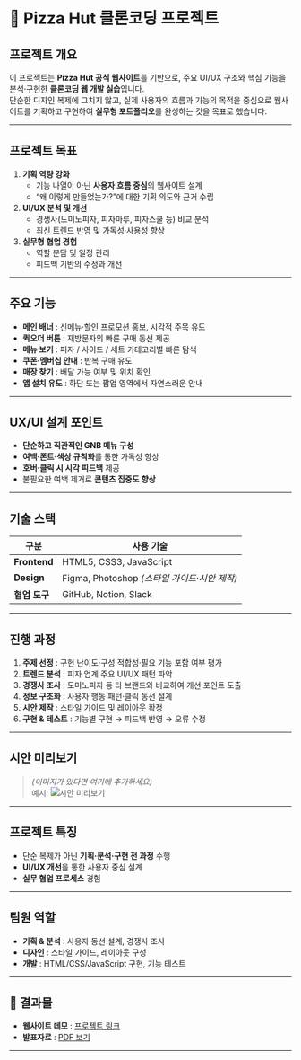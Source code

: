 # 🍕 Pizza Hut 클론코딩 프로젝트

## 프로젝트 개요
이 프로젝트는 **Pizza Hut 공식 웹사이트**를 기반으로, 주요 UI/UX 구조와 핵심 기능을 분석·구현한 **클론코딩 웹 개발 실습**입니다.  
단순한 디자인 복제에 그치지 않고, 실제 사용자의 흐름과 기능의 목적을 중심으로 웹사이트를 기획하고 구현하여 **실무형 포트폴리오**를 완성하는 것을 목표로 했습니다.

---

## 프로젝트 목표
1. **기획 역량 강화**  
   - 기능 나열이 아닌 **사용자 흐름 중심**의 웹사이트 설계  
   - “왜 이렇게 만들었는가?”에 대한 기획 의도와 근거 수립
2. **UI/UX 분석 및 개선**  
   - 경쟁사(도미노피자, 피자마루, 피자스쿨 등) 비교 분석  
   - 최신 트렌드 반영 및 가독성·사용성 향상
3. **실무형 협업 경험**  
   - 역할 분담 및 일정 관리  
   - 피드백 기반의 수정과 개선

---

## 주요 기능
- **메인 배너** : 신메뉴·할인 프로모션 홍보, 시각적 주목 유도  
- **퀵오더 버튼** : 재방문자의 빠른 구매 동선 제공  
- **메뉴 보기** : 피자 / 사이드 / 세트 카테고리별 빠른 탐색  
- **쿠폰·멤버십 안내** : 반복 구매 유도  
- **매장 찾기** : 배달 가능 여부 및 위치 확인  
- **앱 설치 유도** : 하단 또는 팝업 영역에서 자연스러운 안내

---

## UX/UI 설계 포인트
- **단순하고 직관적인 GNB 메뉴 구성**  
- **여백·폰트·색상 규칙화**를 통한 가독성 향상  
- **호버·클릭 시 시각 피드백** 제공  
- 불필요한 여백 제거로 **콘텐츠 집중도 향상**

---

## 기술 스택
| 구분 | 사용 기술 |
|------|----------|
| **Frontend** | HTML5, CSS3, JavaScript |
| **Design** | Figma, Photoshop *(스타일 가이드·시안 제작)* |
| **협업 도구** | GitHub, Notion, Slack |

---

## 진행 과정
1. **주제 선정** : 구현 난이도·구성 적합성·필요 기능 포함 여부 평가  
2. **트렌드 분석** : 피자 업계 주요 UI/UX 패턴 파악  
3. **경쟁사 조사** : 도미노피자 등 타 브랜드와 비교하여 개선 포인트 도출  
4. **정보 구조화** : 사용자 행동 패턴·클릭 동선 설계  
5. **시안 제작** : 스타일 가이드 및 레이아웃 확정  
6. **구현 & 테스트** : 기능별 구현 → 피드백 반영 → 오류 수정

---

## 시안 미리보기
> *(이미지가 있다면 여기에 추가하세요)*  
> 예시:
> ![시안 미리보기](./images/preview.png)

---

## 프로젝트 특징
- 단순 복제가 아닌 **기획·분석·구현 전 과정** 수행
- **UI/UX 개선**을 통한 사용자 중심 설계
- **실무 협업 프로세스** 경험

---

## 팀원 역할
- **기획 & 분석** : 사용자 동선 설계, 경쟁사 조사  
- **디자인** : 스타일 가이드, 레이아웃 구성  
- **개발** : HTML/CSS/JavaScript 구현, 기능 테스트

---

## 🏁 결과물
- **웹사이트 데모** : [프로젝트 링크](#)  
- **발표자료** : [PDF 보기](#)

---
